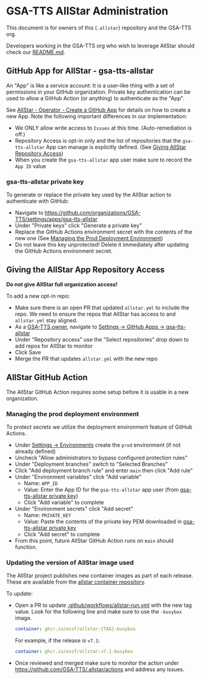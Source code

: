 # GSA-TTS AllStar Administration

This document is for owners of this (`.allstar`) repository and the GSA-TTS org.

Developers working in the GSA-TTS org who wish to leverage AllStar should
check our [README.md](./README.md).

## GitHub App for AllStar - gsa-tts-allstar

An "App" is like a service account: It is a user-like thing with a set of
permissions in your GitHub organization. Private key authentication can be used
to allow a GitHub Action (or anything) to authenticate as the "App".

See [AllStar - Operator - Create a GitHub App](https://github.com/ossf/allstar/blob/main/operator.md#create-a-github-app)
for details on how to create a new App. Note the following important differences
in our implementation:

* We ONLY allow write access to `Issues` at this time. (Auto-remediation is off.)
* Repository Access is opt-in only and the list of repositories that the `gsa-tts-allstar`
  App can manage is explicitly defined. (See [Giving AllStar Repository Access](#giving-the-allstar-app-repository-access))
* When you create the `gsa-tts-allstar` app user make sure to record the `App ID` value

### gsa-tts-allstar private key

To generate or replace the private key used by the AllStar action to authenticate
with GitHub:
* Navigate to https://github.com/organizations/GSA-TTS/settings/apps/gsa-tts-allstar
* Under "Private keys" click "Generate a private key"
* Replace the GitHub Actions environment secret with the contents of the new one (See [Managing the Prod Deployment Environment](#managing-the-prod-deployment-environment))
* Do not leave this key unprotected! Delete it immediately after updating
  the GitHub Actions environment secret.

## Giving the AllStar App Repository Access

__Do not give AllStar full organization access!__

To add a new opt-in repo:
* Make sure there is an open PR that updated `allstar.yml` to include the repo.
  We need to ensure the repos that AllStar has access to and `allstar.yml` stay
  aligned.
* As a [GSA-TTS owner](https://github.com/orgs/GSA-TTS/people?query=role%3Aowner),
  navigate to [Settings -> GitHub Apps -> gsa-tts-allstar](https://github.com/organizations/GSA-TTS/settings/installations/40988991)
* Under "Repository access" use the "Select repositories" drop down to add
  repos for AllStar to monitor
* Click Save
* Merge the PR that updates `allstar.yml` with the new repo

## AllStar GitHub Action

The AllStar GitHub Action requires some setup before it is usable in a new
organization.

### Managing the prod deployment environment

To protect secrets we utilize the deployment environment feature of GitHub
Actions.

* Under [Settings -> Environments](https://github.com/GSA-TTS/.allstar/settings/environments)
  create the `prod` environment (if not already defined)
* Uncheck "Allow administrators to bypass configured protection rules"
* Under "Deployment branches" switch to "Selected Branches"
* Click "Add deployment branch rule" and enter `main` then click "Add rule"
* Under "Environment variables" click "Add variable"
  * Name: `APP_ID`
  * Value: Enter the App ID for the `gsa-tts-allstar` app user (from [gsa-tts-allstar private key](#gsa-tts-allstar-private-key))
  * Click "Add variable" to complete
* Under "Environment secrets" click "Add secret"
  * Name: `PRIVATE_KEY`
  * Value: Paste the contents of the private key PEM downloaded in [gsa-tts-allstar private key](#gsa-tts-allstar-private-key)
  * Click "Add secret" to complete
* From this point, future AllStar GitHub Action runs on `main` should function.

### Updating the version of AllStar image used

The AllStar project publishes new container images as part of each release.
These are available from the [allstar container repository](https://github.com/ossf/allstar/pkgs/container/allstar/versions?filters%5Bversion_type%5D=tagged).

To update:
* Open a PR to update [.github/workflows/allstar-run.yml](.github/workflows/allstar-run.yml) with the new
  tag value. Look for the following line and make sure to use the `-busybox` image.
  ~~~yaml
  container: ghcr.io/ossf/allstar:{TAG}-busybox
  ~~~

  For example, if the release is `v7.1`:
  ~~~yaml
  container: ghcr.io/ossf/allstar:v7.1-busybox
  ~~~
* Once reviewed and merged make sure to monitor the action under https://github.com/GSA-TTS/.allstar/actions
  and address any issues.


